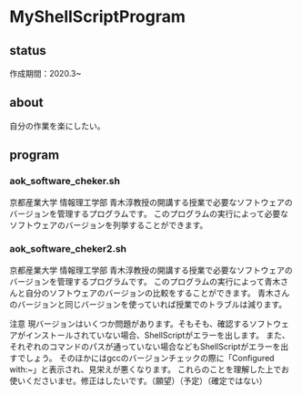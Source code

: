 # MyShellScriptProgram

## status
作成期間：2020.3~　

## about
自分の作業を楽にしたい。

## program
### aok_software_cheker.sh 
京都産業大学 情報理工学部 青木淳教授の開講する授業で必要なソフトウェアのバージョンを管理するプログラムです。
このプログラムの実行によって必要なソフトウェアのバージョンを列挙することができます。

### aok_software_cheker2.sh 
京都産業大学 情報理工学部 青木淳教授の開講する授業で必要なソフトウェアのバージョンを管理するプログラムです。
このプログラムの実行によって青木さんと自分のソフトウェアのバージョンの比較をすることができます。
青木さんのバージョンと同じバージョンを使っていれば授業でのトラブルは減ります。

注意
現バージョンはいくつか問題があります。そもそも、確認するソフトウェアがインストールされていない場合、ShellScriptがエラーを出します。
また、それぞれのコマンドのパスが通っていない場合などもShellScriptがエラーを出すでしょう。
そのほかにはgccのバージョンチェックの際に「Configured with:~」と表示され、見栄えが悪くなります。
これらのことを理解した上でお使いくださいませ。修正はしたいです。（願望）（予定）（確定ではない）
